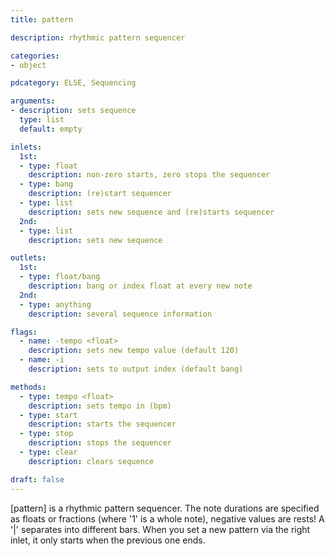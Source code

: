 ```yaml
---
title: pattern

description: rhythmic pattern sequencer

categories:
- object

pdcategory: ELSE, Sequencing

arguments:
- description: sets sequence
  type: list
  default: empty

inlets:
  1st:
  - type: float
    description: non-zero starts, zero stops the sequencer
  - type: bang
    description: (re)start sequencer
  - type: list
    description: sets new sequence and (re)starts sequencer
  2nd:
  - type: list
    description: sets new sequence

outlets:
  1st:
  - type: float/bang
    description: bang or index float at every new note
  2nd:
  - type: anything
    description: several sequence information

flags:
  - name: -tempo <float>
    description: sets new tempo value (default 120)
  - name: -i
    description: sets to output index (default bang)

methods:
  - type: tempo <float>
    description: sets tempo in (bpm)
  - type: start
    description: starts the sequencer
  - type: stop
    description: stops the sequencer
  - type: clear
    description: clears sequence

draft: false
---
```


[pattern] is a rhythmic pattern sequencer. The note durations are specified as floats or fractions (where '1' is a whole note), negative values are rests! A '|' separates into different bars. When you set a new pattern via the right inlet, it only starts when the previous one ends.

